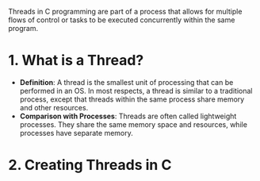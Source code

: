 Threads in C programming are part of a process that allows for multiple flows of control or tasks to be executed concurrently within the same program.

# 1. What is a Thread?

- **Definition**: A thread is the smallest unit of processing that can be performed in an OS. In most respects, a thread is similar to a traditional process, except that threads within the same process share memory and other resources.
- **Comparison with Processes**: Threads are often called lightweight processes. They share the same memory space and resources, while processes have separate memory.

# 2. Creating Threads in C
